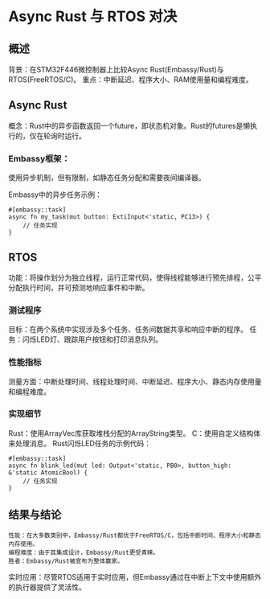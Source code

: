 # Async Rust 与 RTOS 对决
## 概述

背景：在STM32F446微控制器上比较Async Rust(Embassy/Rust)与RTOS(FreeRTOS/C)。
重点：中断延迟、程序大小、RAM使用量和编程难度​​。

## Async Rust

概念：Rust中的异步函数返回一个future，即状态机对象。Rust的futures是懒执行的，仅在轮询时运行​。

### Embassy框架：

使用异步机制，但有限制，如静态任务分配和需要夜间编译器​。

Embassy中的异步任务示例：

    #[embassy::task]
    async fn my_task(mut button: ExtiInput<'static, PC13>) {
        // 任务实现
    }


## RTOS

功能：将操作划分为独立线程，运行正常代码，使得线程能够进行预先排程，公平分配执行时间，并可预测地响应事件和中断​​。

### 测试程序

目标：在两个系统中实现涉及多个任务、任务间数据共享和响应中断的程序。
任务：闪烁LED灯、跟踪用户按钮和打印消息队列​​。

### 性能指标

测量方面：中断处理时间、线程处理时间、中断延迟、程序大小、静态内存使用量和编程难度​​。

### 实现细节

Rust：使用ArrayVec库获取堆栈分配的ArrayString类型。
C：使用自定义结构体来处理消息。
Rust闪烁LED任务的示例代码：

    #[embassy::task]
    async fn blink_led(mut led: Output<'static, PB0>, button_high: &'static AtomicBool) {
        // 任务实现
    }

## 结果与结论

    性能：在大多数类别中，Embassy/Rust都优于FreeRTOS/C，包括中断时间、程序大小和静态内存使用。
    编程难度：由于其集成设计，Embassy/Rust更受青睐。
    胜者：Embassy/Rust被宣布为整体赢家​。

实时应用：尽管RTOS适用于实时应用，但Embassy通过在中断上下文中使用额外的执行器提供了灵活性​​。